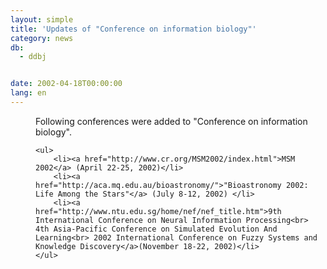 ```yaml
---
layout: simple
title: 'Updates of "Conference on information biology"'
category: news
db:
  - ddbj


date: 2002-04-18T00:00:00
lang: en
---
```


<dd>Following conferences were added to "Conference on information biology".

    <ul>
        <li><a href="http://www.cr.org/MSM2002/index.html">MSM 2002</a> (April 22-25, 2002)</li>
        <li><a href="http://aca.mq.edu.au/bioastronomy/">"Bioastronomy 2002: Life Among the Stars"</a> (July 8-12, 2002) </li>
        <li><a href="http://www.ntu.edu.sg/home/nef/nef_title.htm">9th International Conference on Neural Information Processing<br> 4th Asia-Pacific Conference on Simulated Evolution And Learning<br> 2002 International Conference on Fuzzy Systems and Knowledge Discovery</a>(November 18-22, 2002)</li>
    </ul>
</dd>
